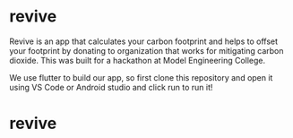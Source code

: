 # revive

Revive is an app that calculates your carbon footprint and helps to offset your footprint by donating to organization that works for mitigating carbon dioxide. This was built for a hackathon at Model Engineering College.

We use flutter to build our app, so first clone this repository and open it using VS Code or Android studio and click run to run it!
# revive

